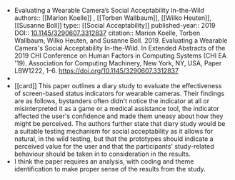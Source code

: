- Evaluating a Wearable Camera’s Social Acceptability In-the-Wild
  authors:: [[Marion Koelle]] , [[Torben Wallbaum]], [[Wilko Heuten]], [[Susanne Boll]] 
  type:: [[Social Acceptability]] 
  published-year:: 2019
  DOI:: [10.1145/3290607.3312837](https://doi.org/10.1145/3290607.3312837) 
  citation:: Marion Koelle, Torben Wallbaum, Wilko Heuten, and Susanne Boll. 2019. Evaluating a Wearable Camera's Social Acceptability In-the-Wild. In Extended Abstracts of the 2019 CHI Conference on Human Factors in Computing Systems (CHI EA '19). Association for Computing Machinery, New York, NY, USA, Paper LBW1222, 1–6. https://doi.org/10.1145/3290607.3312837
-
- [[card]] This paper outlines a diary study to evaluate the effectiveness of screen-based status indicators for wearable cameras. Their findings are as follows, bystanders often didn't notice the indicator at all or misinterpreted it as a game or a medical assistance tool, the indicator affected the user's confidence and made them uneasy about how they might be perceived. The authors further state that diary study would be a suitable testing mechanism for social acceptability as it allows for natural, in the wild testing, but that the prototypes should indicate a perceived value for the user and that the participants' study-related behaviour should be taken in to consideration in the results.
- I think the paper requires an analysis, with coding and theme identification to make proper sense of the results from the study.